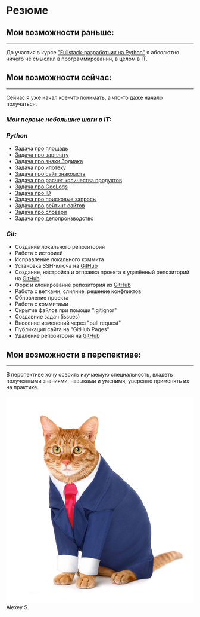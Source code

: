 # Резюме 
## Мои возможности раньше:
___
До участия в курсе ["Fullstack-разработчик на Python"](https://netology.ru/programs/fullstack-python-dev) я абсолютно ничего не смыслил в программировании, в целом в IT.
## Мои возможности сейчас:
___
Сейчас я уже начал кое-что понимать, а что-то даже начало получаться.
### *Мои первые небольшие шаги в IT:*
### ***Python***
- [Задача про площадь](https://replit.com/@alex1shad/Task1Square#main.py)  
- [Задача про зарплату](https://replit.com/@alex1shad/Task1Solary#main.py)  
- [Задача про знаки Зодиака](https://replit.com/@alex1shad/Task2-Zodiac#main.py)  
- [Задача про ипотеку](https://replit.com/@alex1shad/Task2Remistake#main.py)  
- [Задача про сайт знакомств](https://replit.com/@alex1shad/Task3DatingApp#main.py)  
- [Задача про расчет количества продуктов](https://replit.com/@alex1shad/Task3CookBook#main.py)  
- [Задача про GeoLogs](https://replit.com/@alex1shad/Task4geolog#main.py)  
- [Задача про ID](https://replit.com/@alex1shad/Tak4ids#main.py)  
- [Задача про поисковые запросы](https://replit.com/@alex1shad/Task4queries#main.py)  
- [Задача про рейтинг сайтов](https://replit.com/@alex1shad/Task4yandex#main.py)  
- [Задача про словари](https://replit.com/@alex1shad/Task4transformation#main.py)  
- [Задача про делопроизводство](https://replit.com/@alex1shad/Task5Secretary2#main.py)
### ***Git:***
- Создание локального репозитория
- Работа с историей
- Исправление локального коммита
- Установка SSH-ключа на [GitHub](https://github.com/)
- Создание, настройка и отправка проекта в удалённый репозиторий на [GitHub](https://github.com/) 
- Форк и клонирование репозитория из [GitHub](https://github.com/)
- Работа с ветками, слияние, решение конфликтов
- Обновление проекта
- Работа с коммитами
- Скрытие файлов при помощи ".gitignor"
- Создавние задач (issues)
- Вносение изменений через "pull request"
- Публикация сайта на "GitHub Pages"
- Удаление репозитория на [GitHub](https://github.com/)
## Мои возможности в перспективе:
___
В перспективе хочу освоить изучаемую специальность, владеть полученными знаниями, навыками и уменимя, уверенно применять их на практике.
\
\
![1](/cat.jpg)
   Alexey S.